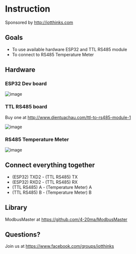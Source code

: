 # Instruction
Sponsored by http://iotthinks.com

## Goals
* To use available hardware ESP32 and TTL RS485 module
* To connect to RS485 Temperature Meter

## Hardware
### ESP32 Dev board
![image](https://user-images.githubusercontent.com/29994971/58235355-db413580-7d6a-11e9-85f2-02f91db1f091.png)

### TTL RS485 board
Buy one at http://www.dientuachau.com/ttl-to-rs485-module-1

![image](https://user-images.githubusercontent.com/29994971/58235482-193e5980-7d6b-11e9-8d8d-83ddc1183a3b.png)

### RS485 Temperature Meter
![image](https://user-images.githubusercontent.com/29994971/58235754-9ff33680-7d6b-11e9-841d-b725c81ccc00.png)

## Connect everything together
* (ESP32) TXD2 - (TTL RS485) TX
* (ESP32) RXD2 - (TTL RS485) RX
* (TTL RS485) A - (Temperature Meter) A
* (TTL RS485) B - (Temperature Meter) B

## Library
ModbusMaster at https://github.com/4-20ma/ModbusMaster

## Questions?
Join us at https://www.facebook.com/groups/iotthinks
